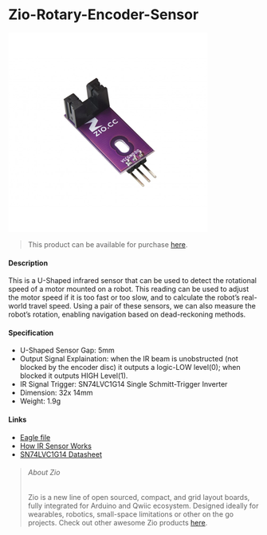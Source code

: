 # Zio-Rotary-Encoder-Sensor
![](rotary-encoder-sensor.png)

> This product can be available for purchase [here](https://www.smart-prototyping.com/Zio-Rotary-Encoder-Sensor).



#### Description

This is a U-Shaped infrared sensor that can be used to detect the rotational speed of a motor mounted on a robot. This reading can be used to adjust the motor speed if it is too fast or too slow, and to calculate the robot’s real-world travel speed. Using a pair of these sensors, we can also measure the robot’s rotation, enabling navigation based on dead-reckoning methods.




#### Specification

* U-Shaped Sensor Gap: 5mm
* Output Signal Explaination: when the IR beam is unobstructed (not blocked by the encoder disc) it outputs a logic-LOW level(0); when blocked it outputs HIGH Level(1).
* IR Signal Trigger: SN74LVC1G14 Single Schmitt-Trigger Inverter
* Dimension: 32x 14mm
* Weight: 1.9g




#### Links

* [Eagle file](https://github.com/ZIOCC/Zio-Rotary-Encoder-Sensor/)
* [How IR Sensor Works](https://www.digikey.com/en/articles/techzone/2012/feb/using-infrared-technology-for-sensing)
* [SN74LVC1G14 Datasheet](http://www.ti.com/lit/ds/symlink/sn74lvc1g14.pdf)








> ###### About Zio
> Zio is a new line of open sourced, compact, and grid layout boards, fully integrated for Arduino and Qwiic ecosystem. Designed ideally for wearables, robotics, small-space limitations or other on the go projects. Check out other awesome Zio products [here](https://www.smart-prototyping.com/Zio).

